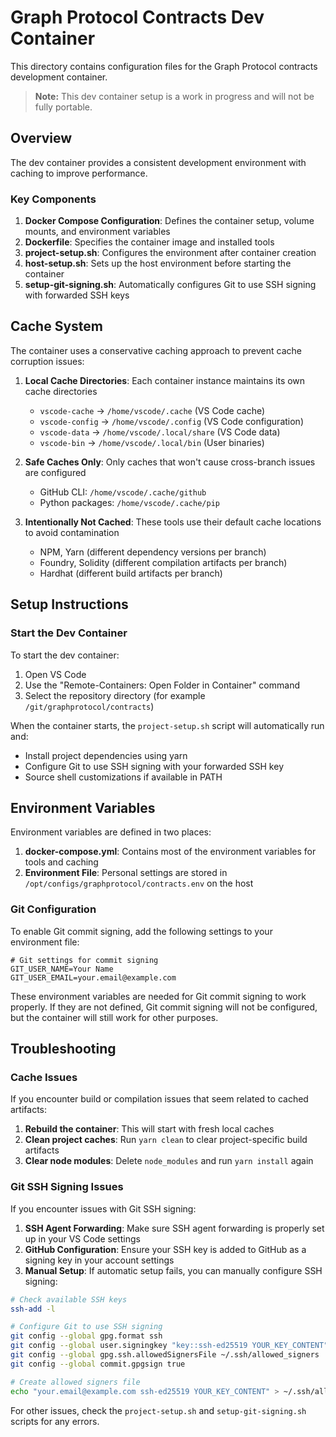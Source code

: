 # Graph Protocol Contracts Dev Container

This directory contains configuration files for the Graph Protocol contracts development container.

> **Note:** This dev container setup is a work in progress and will not be fully portable.

## Overview

The dev container provides a consistent development environment with caching to improve performance.

### Key Components

1. **Docker Compose Configuration**: Defines the container setup, volume mounts, and environment variables
2. **Dockerfile**: Specifies the container image and installed tools
3. **project-setup.sh**: Configures the environment after container creation
4. **host-setup.sh**: Sets up the host environment before starting the container
5. **setup-git-signing.sh**: Automatically configures Git to use SSH signing with forwarded SSH keys

## Cache System

The container uses a conservative caching approach to prevent cache corruption issues:

1. **Local Cache Directories**: Each container instance maintains its own cache directories

   - `vscode-cache` → `/home/vscode/.cache` (VS Code cache)
   - `vscode-config` → `/home/vscode/.config` (VS Code configuration)
   - `vscode-data` → `/home/vscode/.local/share` (VS Code data)
   - `vscode-bin` → `/home/vscode/.local/bin` (User binaries)

2. **Safe Caches Only**: Only caches that won't cause cross-branch issues are configured

   - GitHub CLI: `/home/vscode/.cache/github`
   - Python packages: `/home/vscode/.cache/pip`

3. **Intentionally Not Cached**: These tools use their default cache locations to avoid contamination
   - NPM, Yarn (different dependency versions per branch)
   - Foundry, Solidity (different compilation artifacts per branch)
   - Hardhat (different build artifacts per branch)

## Setup Instructions

### Start the Dev Container

To start the dev container:

1. Open VS Code
2. Use the "Remote-Containers: Open Folder in Container" command
3. Select the repository directory (for example `/git/graphprotocol/contracts`)

When the container starts, the `project-setup.sh` script will automatically run and:

- Install project dependencies using yarn
- Configure Git to use SSH signing with your forwarded SSH key
- Source shell customizations if available in PATH

## Environment Variables

Environment variables are defined in two places:

1. **docker-compose.yml**: Contains most of the environment variables for tools and caching
2. **Environment File**: Personal settings are stored in `/opt/configs/graphprotocol/contracts.env` on the host

### Git Configuration

To enable Git commit signing, add the following settings to your environment file:

```env
# Git settings for commit signing
GIT_USER_NAME=Your Name
GIT_USER_EMAIL=your.email@example.com
```

These environment variables are needed for Git commit signing to work properly. If they are not defined, Git commit signing will not be configured, but the container will still work for other purposes.

## Troubleshooting

### Cache Issues

If you encounter build or compilation issues that seem related to cached artifacts:

1. **Rebuild the container**: This will start with fresh local caches
2. **Clean project caches**: Run `yarn clean` to clear project-specific build artifacts
3. **Clear node modules**: Delete `node_modules` and run `yarn install` again

### Git SSH Signing Issues

If you encounter issues with Git SSH signing:

1. **SSH Agent Forwarding**: Make sure SSH agent forwarding is properly set up in your VS Code settings
2. **GitHub Configuration**: Ensure your SSH key is added to GitHub as a signing key in your account settings
3. **Manual Setup**: If automatic setup fails, you can manually configure SSH signing:

```bash
# Check available SSH keys
ssh-add -l

# Configure Git to use SSH signing
git config --global gpg.format ssh
git config --global user.signingkey "key::ssh-ed25519 YOUR_KEY_CONTENT"
git config --global gpg.ssh.allowedSignersFile ~/.ssh/allowed_signers
git config --global commit.gpgsign true

# Create allowed signers file
echo "your.email@example.com ssh-ed25519 YOUR_KEY_CONTENT" > ~/.ssh/allowed_signers
```

For other issues, check the `project-setup.sh` and `setup-git-signing.sh` scripts for any errors.
